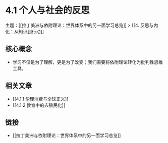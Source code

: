 # 4.1 个人与社会的反思

主题：[[拉丁美洲与依附理论：世界体系中的另一面学习总览]] > [[4. 反思与内化：从知识到行动]]

## 核心概念

- 学习不仅是为了理解，更是为了改变；我们需要将依附理论转化为批判性思维工具。

## 相关文章

- [[4.1.1 伦理消费与全球正义]]
- [[4.1.2 教育中的去殖民化]]

## 链接

- [[拉丁美洲与依附理论：世界体系中的另一面学习总览]]
